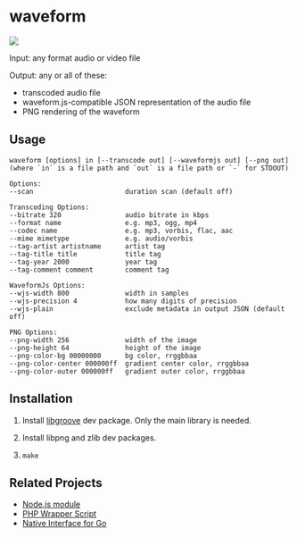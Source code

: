 # waveform

![](http://i.imgur.com/oNy41Cr.png)

Input: any format audio or video file

Output: any or all of these:

 * transcoded audio file
 * waveform.js-compatible JSON representation of the audio file
 * PNG rendering of the waveform

## Usage

    waveform [options] in [--transcode out] [--waveformjs out] [--png out]
    (where `in` is a file path and `out` is a file path or `-` for STDOUT)

    Options:
    --scan                       duration scan (default off)

    Transcoding Options:
    --bitrate 320                audio bitrate in kbps
    --format name                e.g. mp3, ogg, mp4
    --codec name                 e.g. mp3, vorbis, flac, aac
    --mime mimetype              e.g. audio/vorbis
    --tag-artist artistname      artist tag
    --tag-title title            title tag
    --tag-year 2000              year tag
    --tag-comment comment        comment tag

    WaveformJs Options:
    --wjs-width 800              width in samples
    --wjs-precision 4            how many digits of precision
    --wjs-plain                  exclude metadata in output JSON (default off)

    PNG Options:
    --png-width 256              width of the image
    --png-height 64              height of the image
    --png-color-bg 00000000      bg color, rrggbbaa
    --png-color-center 000000ff  gradient center color, rrggbbaa
    --png-color-outer 000000ff   gradient outer color, rrggbbaa

## Installation

1. Install [libgroove](https://github.com/andrewrk/libgroove) dev package.
   Only the main library is needed.

2. Install libpng and zlib dev packages.

3. `make`

## Related Projects

 * [Node.js module](https://github.com/andrewrk/node-waveform)
 * [PHP Wrapper Script](https://github.com/polem/WaveformGenerator)
 * [Native Interface for Go](https://github.com/dz0ny/podcaster/blob/master/utils/waveform.go)
